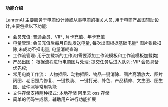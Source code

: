 #### 功能介绍

LanrenAI 主要服务于电商设计师或从事电商的相关人员, 用于电商产品图辅助设计,主要包括以下功能:

- 会员充值: 普通会员、VIP , 月卡充值、年卡充值
- 电量管理: 会员充值后每月自动发送电量, 每次出图根据基础电量\* 图片张数扣除,未成功不扣电量; 电量消耗查询
- 工作流管理: 用于加载新的工作流(需要添加工作流模板和工作流模板加载类)
- 产品出图： 根据流程进行电商图片处理; 提交任务后进入队列; VIP 会员具备优先权;
- 常用电商工作流： 人物抠图、动物抠图、物品一键消除、图片高清放大、图片阔图、老旧照片修复、一键换装、
  一键打光、补色、产品精修、文生图、图生图、证件照等常用功能
- 文件存储支持两种模式: 本地存储 阿里云 oss 存储
- 简单的代码生成器，辅助用户进行功能扩展
